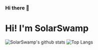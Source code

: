### Hi there 👋


Hi! I'm SolarSwamp
==========
![SolarSwamp's github stats](https://github-readme-stats.vercel.app/api?username=SolarSwamp&show_icons=true&theme=dark)
![Top Langs](https://github-readme-stats.vercel.app/api/top-langs/?username=SolarSwamp&langs_count=1&theme=dark)



<!--
**SolarSwamp/SolarSwamp** is a ✨ _special_ ✨ repository because its `README.md` (this file) appears on your GitHub profile.

Here are some ideas to get you started:

- 🔭 I’m currently working on ...
- 🌱 I’m currently learning ...
- 👯 I’m looking to collaborate on ...
- 🤔 I’m looking for help with ...
- 💬 Ask me about ...
- 📫 How to reach me: ...
- 😄 Pronouns: ...
- ⚡ Fun fact: ...
-->
